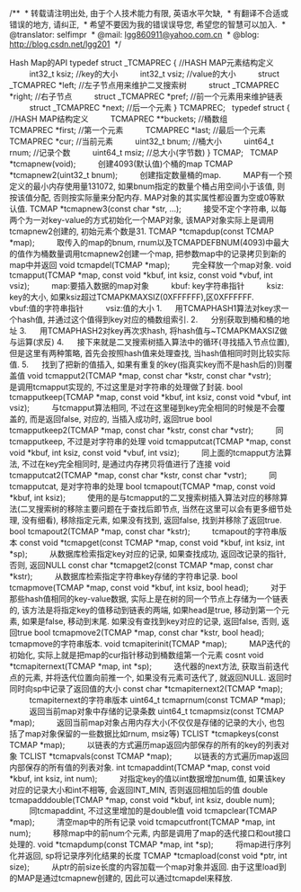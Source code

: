 /**
 * 转载请注明出处, 由于个人技术能力有限, 英语水平欠缺,
 * 有翻译不合适或错误的地方, 请纠正,
 * 希望不要因为我的错误误导您, 希望您的智慧可以加入.
 * @translator: selfimpr
 * @mail: lgg860911@yahoo.com.cn
 * @blog: http://blog.csdn.net/lgg201
 */
 

Hash Map的API
typedef struct _TCMAPREC { //HASH MAP元素结构定义
         int32_t
ksiz; //key的大小
         int32_t
vsiz; //value的大小
         struct
_TCMAPREC *left; //左子节点用来维护二叉搜索树
         struct
_TCMAPREC *right; //右子节点
         struct
_TCMAPREC *pref; //前一个元素用来维护链表
         struct
_TCMAPREC *next; //后一个元素
} TCMAPREC;
 
typedef struct { //HASH MAP结构定义
         TCMAPREC
**buckets; //桶数组
         TCMAPREC
*first; //第一个元素
         TCMAPREC
*last; //最后一个元素
         TCMAPREC
*cur; //当前元素
         uint32_t
bnum; //桶大小
         uint64_t
rnum; //记录个数
         uint64_t
msiz; //总大小(字节数)
} TCMAP;
 
TCMAP *tcmapnew(void);
         创建4093(默认值)个桶的map
TCMAP *tcmapnew2(uint32_t bnum);
         创建指定数量桶的map.
         MAP有一个预定义的最小内存使用量131072, 如果bnum指定的数量个桶占用空间小于该值, 则按该值分配, 否则按实际量来分配内存. MAP对象的其实属性都设置为空或0等默认值.
TCMAP *tcmapnew3(const char *str, …);
         接受不定个字符串, 以每两个为一对key-value的方式初始化一个MAP对象, 该MAP对象实际上是调用tcmapnew2创建的, 初始元素个数是31.
TCMAP *tcmapdup(const TCMAP *map);
         取传入的map的bnum, rnum以及TCMAPDEFBNUM(4093)中最大的值作为桶数量调用tcmapnew2创建一个map, 把参数map中的记录拷贝到新的map中并返回
void tcmapdel(TCMAP *map);
         完全释放一个map对象.
void tcmapput(TCMAP *map, const void *kbuf,
int ksiz, const void *vbuf, int vsiz);
         map:要插入数据的map对象
         kbuf:
key字符串指针
         ksiz:
key的大小, 如果ksiz超过TCMAPKMAXSIZ(0XFFFFFF),区0XFFFFFF.
         vbuf:值的字符串指针
         vsiz:值的大小
1.      用TCMAPHASH1算法对key求一个hash值, 并通过这个值得到key对应的桶数组索引.
2.      分别获取到桶和桶的地址
3.      用TCMAPHASH2对key再次求hash, 将hash值与~TCMAPKMAXSIZ做与运算(求反)
4.      接下来就是二叉搜索树插入算法中的循环(寻找插入节点位置), 但是这里有两种策略, 首先会按照hash值来处理查找, 当hash值相同时则比较实际值.
5.      找到了把新的值插入, 如果有重复的key(指真实key而不是hash后的)则覆盖值
void tcmapput2(TCMAP *map, const char
*kstr, const char *vstr);
         是调用tcmapput实现的, 不过这里是对字符串的处理做了封装.
bool tcmapputkeep(TCMAP *map, const void
*kbuf, int ksiz, const void *vbuf, int vsiz);
         与tcmapput算法相同, 不过在这里碰到key完全相同的时候是不会覆盖的, 而是返回false, 对应的, 当插入成功时, 返回true
bool tcmapputkeep2(TCMAP *map, const char
*kstr, const char *vstr);
         同tcmapputkeep, 不过是对字符串的处理
void tcmapputcat(TCMAP *map, const void
*kbuf, int ksiz, const void *vbuf, int vsiz);
         同上面的tcmapput方法算法, 不过在key完全相同时, 是通过内存拷贝将值进行了连接
void tcmapputcat2(TCMAP *map, const char
*kstr, const char *vstr);
         同tcmapputcat, 是对字符串的处理
bool tcmapout(TCMAP *map, const void *kbuf,
int ksiz);
         使用的是与tcmapput的二叉搜索树插入算法对应的移除算法(二叉搜索树的移除主要问题在于查找后即节点, 当然在这里可以会有更多细节处理, 没有细看), 移除指定元素, 如果没有找到, 返回false, 找到并移除了返回true.
bool tcmapout2(TCMAP *map, const char
*kstr);
         tcmapout的字符串版本
const void *tcmapget(const TCMAP *map,
const void *kbuf, int ksiz, int *sp);
         从数据库检索指定key对应的记录, 如果查找成功, 返回改记录的指针, 否则, 返回NULL
const char *tcmapget2(const TCMAP *map,
const char *kstr);
         从数据库检索指定字符串key存储的字符串记录.
bool tcmapmove(TCMAP *map, const void
*kbuf, int ksiz, bool head);
         对于那些hash值相同的key-value数据, 实际上是在树的同一个节点上存储为一个链表的, 该方法是将指定key的值移动到链表的两端, 如果head是true, 移动到第一个元素, 如果是false, 移动到末尾. 如果没有查找到key对应的记录, 返回false, 否则, 返回true
bool tcmapmove2(TCMAP *map, const char
*kstr, bool head);
         tcmapmove的字符串版本.
void tcmapiterinit(TCMAP *map);
         MAP迭代的初始化, 实际上就是把map的cur指针移动到桶数组第一个元素
cosnt void *tcmapiternext(TCMAP *map, int
*sp);
         迭代器的next方法, 获取当前迭代点的元素, 并将迭代位置向前推一个, 如果没有元素可迭代了, 就返回NULL. 返回时同时向sp中记录了返回值的大小
const char *tcmapiternext2(TCMAP *map);
         tcmapiternext的字符串版本
uint64_t tcmaprnum(const TCMAP *map);
         返回当前map对象中存储的记录条数
uint64_t tcmapmsiz(const TCMAP *map);
         返回当前map对象占用内存大小(不仅仅是存储的记录的大小, 也包括了map对象保留的一些数据比如rnum, msiz等)
TCLIST *tcmapkeys(const TCMAP *map);
         以链表的方式遍历map返回内部保存的所有的key的列表对象
TCLIST *tcmapvals(const TCMAP *map);
         以链表的方式遍历map返回内部保存的所有值的列表对象.
int tcmapaddint(TCMAP *map, const void
*kbuf, int ksiz, int num);
         对指定key的值以int数据增加num值, 如果该key对应的记录大小和int不相等, 会返回INT_MIN, 否则返回相加后的值
double tcmapadddouble(TCMAP *map, const
void *kbuf, int ksiz, double num);
         同tcmapaddint, 不过这里增加的是double值
void tcmapclear(TCMAP *map);
         清空map中的所有记录
void tcmapcutfront(TCMAP *map, int num);
         移除map中的前num个元素, 内部是调用了map的迭代接口和out接口处理的.
void *tcmapdump(const TCMAP *map, int *sp);
         将map进行序列化并返回, sp将记录序列化结果的长度
TCMAP *tcmapload(const void *ptr, int size);
         从ptr的前size长度的内容加载一个map对象并返回. 由于这里load到的MAP是通过tcmapnew创建的, 因此可以通过tcmapdel来释放.
 
